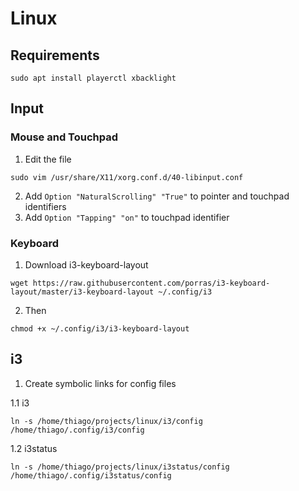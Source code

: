 # Linux

## Requirements

```
sudo apt install playerctl xbacklight
```

## Input

### Mouse and Touchpad

1. Edit the file

```
sudo vim /usr/share/X11/xorg.conf.d/40-libinput.conf
```

2. Add `Option "NaturalScrolling" "True"` to pointer and touchpad identifiers
3. Add `Option "Tapping" "on"` to touchpad identifier

### Keyboard

1. Download i3-keyboard-layout

```
wget https://raw.githubusercontent.com/porras/i3-keyboard-layout/master/i3-keyboard-layout ~/.config/i3
```

2. Then

```
chmod +x ~/.config/i3/i3-keyboard-layout
```

## i3

1. Create symbolic links for config files

1.1 i3

```
ln -s /home/thiago/projects/linux/i3/config /home/thiago/.config/i3/config
```

1.2 i3status

```
ln -s /home/thiago/projects/linux/i3status/config /home/thiago/.config/i3status/config
```
